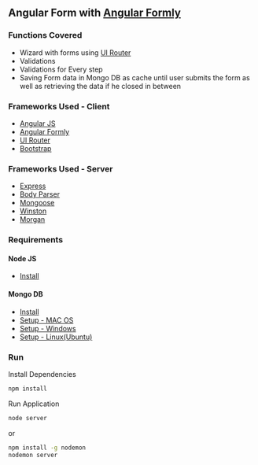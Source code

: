 ## Angular Form with [Angular Formly](http://angular-formly.com/#/)

### Functions Covered
* Wizard with forms using [UI Router](https://github.com/angular-ui/ui-router)
* Validations
* Validations for Every step
* Saving Form data in Mongo DB as cache until user submits the form as well as retrieving the data if he closed in between

### Frameworks Used - Client

* [Angular JS](http://angularjs.org)
* [Angular Formly](http://angular-formly.com/#/)
* [UI Router](https://github.com/angular-ui/ui-router)
* [Bootstrap](http://getbootstrap.com)

### Frameworks Used - Server

* [Express](http://expressjs.com)
* [Body Parser](https://github.com/expressjs/body-parser)
* [Mongoose](http://mongoosejs.com/)
* [Winston](https://github.com/winstonjs/winston)
* [Morgan](https://github.com/expressjs/morgan)

### Requirements

#### Node JS
* [Install](https://nodejs.org/en/)

#### Mongo DB
* [Install](https://www.mongodb.org/downloads)
* [Setup - MAC OS](http://www.mkyong.com/mongodb/how-to-install-mongodb-on-mac-os-x/)
* [Setup - Windows](http://www.mkyong.com/mongodb/how-to-install-mongodb-on-windows/)
* [Setup - Linux(Ubuntu)](http://www.mkyong.com/mongodb/how-to-install-mongodb-on-ubuntu/)

### Run
Install Dependencies
```sh
npm install
```
Run Application
```sh
node server
```
or
```sh
npm install -g nodemon
nodemon server
```
